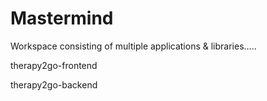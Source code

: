 # Mastermind
Workspace consisting of multiple applications & libraries.....

therapy2go-frontend

therapy2go-backend
